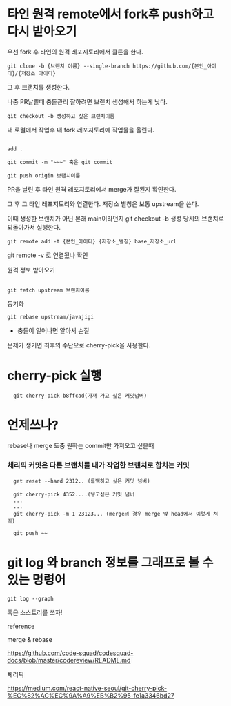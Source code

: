 # 타인 원격 remote에서 fork후 push하고 다시 받아오기

우선 fork 후 타인의 원격 레포지토리에서 클론을 한다.


```
git clone -b {브랜치 이름} --single-branch https://github.com/{본인_아이디}/{저장소 아이디}
```

그 후 브랜치를 생성한다.

나중 PR날릴때 충돌관리 잘하려면 브랜치 생성해서 하는게 낫다. 

```
git checkout -b 생성하고 싶은 브랜치이름
```

내 로컬에서 작업후 내 fork 레포지토리에 작업물을 올린다.

```

add . 

git commit -m "~~~" 혹은 git commit 

git push origin 브랜치이름

```

PR을 날린 후 타인 원격 레포지토리에서 merge가 잘된지 확인한다.

그 후 그 타인 레포지토리와 연결한다.
저장소 별칭은 보통 upstream을 쓴다.

이때 생성한 브랜치가 아닌 본래 main이라던지 git checkout -b 생성 당시의 브랜치로 되돌아가서 실행한다.

```
git remote add -t {본인_아이디} {저장소_별칭} base_저장소_url

```
git remote -v 로 연결됬나 확인


원격 정보 받아오기 

```

git fetch upstream 브랜치이름 

```

동기화

```
git rebase upstream/javajigi
```

* 충돌이 일어나면 알아서 손질

문제가 생기면 최후의 수단으로 cherry-pick을 사용한다.


# cherry-pick 실행

```
  git cherry-pick b8ffcad(가져 가고 싶은 커밋넘버)
```

# 언제쓰나?

rebase나 merge 도중 원하는 commit만 가져오고 싶을때


<h3> 체리픽 커밋은 다른 브랜치를 내가 작업한 브랜치로 합치는 커밋 </h3>


```
  get reset --hard 2312.. (롤백하고 싶은 커밋 넘버)
  
  git cherry-pick 4352....(넣고싶은 커밋 넘버
  ...
  ...
  git cherry-pick -m 1 23123... (merge의 경우 merge 앞 head에서 이렇게 처리) 
  
  git push ~~

```

# git log 와 branch 정보를 그래프로 볼 수 있는 명령어
```
git log --graph
```

혹은 소스트리를 쓰자!



reference

merge & rebase

https://github.com/code-squad/codesquad-docs/blob/master/codereview/README.md

체리픽

https://medium.com/react-native-seoul/git-cherry-pick-%EC%82%AC%EC%9A%A9%EB%B2%95-fe1a3346bd27
